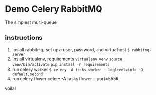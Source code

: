 # Demo Celery RabbitMQ
The simplest multi-queue

## instructions
1. Install rabbitmq, set up a user, password, and virtualhost
`$ rabbitmq-server`
2. Install virtualenv, requirements
`virtualenv venv` 
`source venv/bin/activate` 
`pip install -r requirements`
3. run celery worker 
`$ celery -A tasks worker --loglevel=info -Q default,second` 
4. run celery flower
celery -A tasks flower --port=5556

voila!

